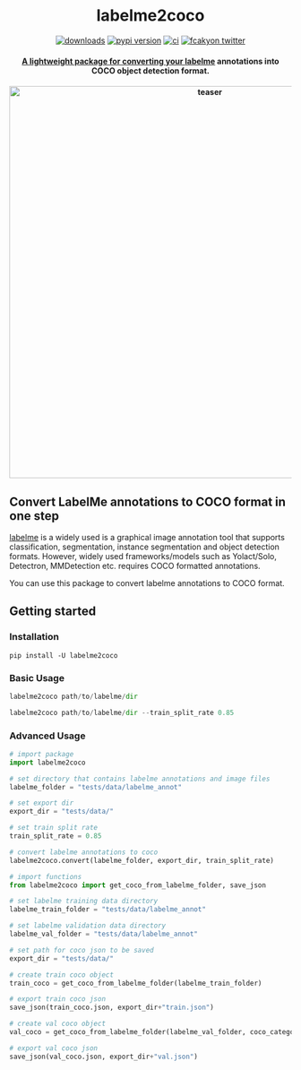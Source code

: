 <div align="center">
<h1>
  labelme2coco
</h1>

<a href="https://pepy.tech/project/labelme2coco"><img src="https://pepy.tech/badge/labelme2coco" alt="downloads"></a>
<a href="https://badge.fury.io/py/labelme2coco"><img src="https://badge.fury.io/py/labelme2coco.svg" alt="pypi version"></a>
<a href="https://github.com/fcakyon/labelme2coco/actions/workflows/ci.yml"><img src="https://github.com/fcakyon/labelme2coco/workflows/CI/badge.svg" alt="ci"></a>
<a href="https://twitter.com/fcakyon"><img src="https://img.shields.io/twitter/follow/fcakyon?color=blue&logo=twitter&style=flat" alt="fcakyon twitter">

<h4>
  A lightweight package for converting your <a href="https://github.com/wkentaro/labelme">labelme</a> annotations into COCO object detection format.
</h4>

<h4>
    <img width="700" alt="teaser" src="https://user-images.githubusercontent.com/34196005/148746639-9a7b9c08-2156-42ca-abae-a4e6aad095dd.gif">
</h4>
</div>

## Convert LabelMe annotations to COCO format in one step
[labelme](https://github.com/wkentaro/labelme) is a widely used is a graphical image annotation tool that supports classification, segmentation, instance segmentation and object detection formats.
However, widely used frameworks/models such as Yolact/Solo, Detectron, MMDetection etc. requires COCO formatted annotations.

You can use this package to convert labelme annotations to COCO format.

## Getting started
### Installation
```
pip install -U labelme2coco
```

### Basic Usage

```python
labelme2coco path/to/labelme/dir
```

```python
labelme2coco path/to/labelme/dir --train_split_rate 0.85
```

### Advanced Usage

```python
# import package
import labelme2coco

# set directory that contains labelme annotations and image files
labelme_folder = "tests/data/labelme_annot"

# set export dir
export_dir = "tests/data/"

# set train split rate
train_split_rate = 0.85

# convert labelme annotations to coco
labelme2coco.convert(labelme_folder, export_dir, train_split_rate)
```

```python
# import functions
from labelme2coco import get_coco_from_labelme_folder, save_json

# set labelme training data directory
labelme_train_folder = "tests/data/labelme_annot"

# set labelme validation data directory
labelme_val_folder = "tests/data/labelme_annot"

# set path for coco json to be saved
export_dir = "tests/data/"

# create train coco object
train_coco = get_coco_from_labelme_folder(labelme_train_folder)

# export train coco json
save_json(train_coco.json, export_dir+"train.json")

# create val coco object
val_coco = get_coco_from_labelme_folder(labelme_val_folder, coco_category_list=train_coco.json_categories)

# export val coco json
save_json(val_coco.json, export_dir+"val.json")
```
